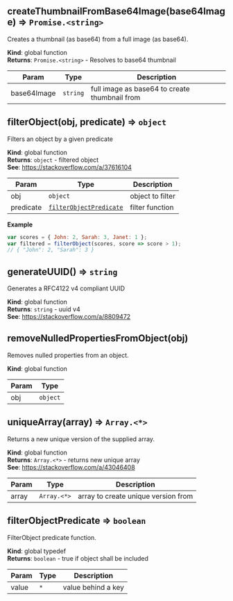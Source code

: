 <a id="createthumbnailfrombase64image"></a>

## createThumbnailFromBase64Image(base64Image) ⇒ <code>Promise.&lt;string&gt;</code>
Creates a thumbnail (as base64) from a full image (as base64).

**Kind**: global function  
**Returns**: <code>Promise.&lt;string&gt;</code> - Resolves to base64 thumbnail  

| Param | Type | Description |
| --- | --- | --- |
| base64Image | <code>string</code> | full image as base64 to create thumbnail from |

<a id="filterobject"></a>

## filterObject(obj, predicate) ⇒ <code>object</code>
Filters an object by a given predicate

**Kind**: global function  
**Returns**: <code>object</code> - filtered object  
**See**: https://stackoverflow.com/a/37616104  

| Param | Type | Description |
| --- | --- | --- |
| obj | <code>object</code> | object to filter |
| predicate | [<code>filterObjectPredicate</code>](#filterobjectpredicate) | filter function |

**Example**  
```js
var scores = { John: 2, Sarah: 3, Janet: 1 };
var filtered = filterObject(scores, score => score > 1); 
// { "John": 2, "Sarah": 3 }
```
<a id="generateuuid"></a>

## generateUUID() ⇒ <code>string</code>
Generates a RFC4122 v4 compliant UUID

**Kind**: global function  
**Returns**: <code>string</code> - uuid v4  
**See**: https://stackoverflow.com/a/8809472  
<a id="removenulledpropertiesfromobject"></a>

## removeNulledPropertiesFromObject(obj)
Removes nulled properties from an object.

**Kind**: global function  

| Param | Type |
| --- | --- |
| obj | <code>object</code> | 

<a id="uniquearray"></a>

## uniqueArray(array) ⇒ <code>Array.&lt;\*&gt;</code>
Returns a new unique version of the supplied array.

**Kind**: global function  
**Returns**: <code>Array.&lt;\*&gt;</code> - returns new unique array  
**See**: https://stackoverflow.com/a/43046408  

| Param | Type | Description |
| --- | --- | --- |
| array | <code>Array.&lt;\*&gt;</code> | array to create unique version from |

<a id="filterobjectpredicate"></a>

## filterObjectPredicate ⇒ <code>boolean</code>
FilterObject predicate function.

**Kind**: global typedef  
**Returns**: <code>boolean</code> - true if object shall be included  

| Param | Type | Description |
| --- | --- | --- |
| value | <code>\*</code> | value behind a key |

